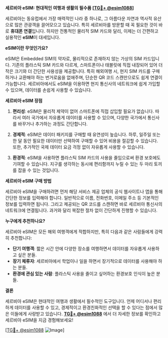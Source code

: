 **세르비아 eSIM: 현대적인 여행과 생활의 필수품 [[TG💪+ @esim1088](https://t.me/s/esim1088)]**

세르비아는 동유럽에서 가장 매력적인 나라 중 하나로, 그 아름다운 자연과 역사적 유산으로 많은 관광객을 끌어모으고 있습니다. 특히 세르비아를 방문할 때 꼭 필요한 것이 바로 **휴대폰 연결**입니다. 하지만 전통적인 물리적 SIM 카드와 달리, 이제는 더 간편하고 실용적인 **eSIM**이 대세입니다.

**eSIM이란 무엇인가요?**

eSIM은 Embedded SIM의 약자로, 물리적으로 존재하지 않는 가상의 SIM 카드입니다. 기존의 플라스틱 SIM 카드와 다르게, 스마트폰이나 태블릿에 직접 내장되어 있어 더 작은 크기와 더 간단한 사용성을 제공합니다. 특히 해외여행 시, 현지 SIM 카드를 구매하거나 교환해야 하는 번거로움을 없애주며, 단순한 QR 코드 스캔만으로도 쉽게 연결이 가능합니다. 세르비아에서도 eSIM을 이용하면 현지 통신사의 네트워크에 쉽게 가입할 수 있으며, 데이터를 손쉽게 사용할 수 있습니다.

**세르비아 eSIM 장점**

1. **편리성**: eSIM은 물리적 제약이 없어 스마트폰에 직접 삽입할 필요가 없습니다. 따라서 여러 국가에서 자유롭게 데이터를 사용할 수 있으며, 다양한 국가에서 통신사를 바꾸거나 추가하는 과정도 간단합니다.
   
2. **경제적**: eSIM은 데이터 패키지를 구매할 때 유연성이 높습니다. 하루, 일주일 또는 한 달 동안 필요한 데이터만 선택하여 구매할 수 있어 비용을 절감할 수 있습니다. 또한, 추가적인 국제 데이터 요금 걱정 없이 자유롭게 사용할 수 있습니다.

3. **환경적**: eSIM을 사용하면 플라스틱 SIM 카드의 사용을 줄임으로써 환경 보호에도 기여할 수 있습니다. 지구를 생각하는 동시에 편리함까지 누릴 수 있는 두 마리 토끼를 잡을 수 있는 것입니다.

**세르비아 eSIM 구매 방법**

세르비아 eSIM을 구매하려면 먼저 해당 서비스 제공 업체의 공식 웹사이트나 앱을 통해 간단한 정보를 입력해야 합니다. 일반적으로 이름, 전화번호, 이메일 주소 등 기본적인 정보를 입력하면 됩니다. 그리고 제공되는 QR 코드를 스캔하면 바로 세르비아 통신사의 네트워크에 연결됩니다. 과거와 달리 복잡한 절차 없이 간단하게 진행할 수 있습니다.

**누구에게 추천하나요?**

세르비아 eSIM은 모든 해외 여행객에게 적합하지만, 특히 다음과 같은 사람들에게 강력히 추천합니다:

- **단기 여행객**: 짧은 시간 안에 다양한 장소를 여행하면서 데이터를 자유롭게 사용하고 싶은 분들.
- **장기 체류자**: 세르비아에서 학업이나 일을 하면서 장기적으로 데이터를 사용해야 하는 분들.
- **환경에 관심 있는 사람**: 플라스틱 사용을 줄이고 싶어하는 환경보호 인식이 높은 분들.

**결론**

세르비아 eSIM은 현대적인 여행과 생활에서 필수적인 도구입니다. 언제 어디서나 편리하게 데이터를 사용할 수 있고, 경제적이고 환경친화적인 선택을 할 수 있다는 점에서 많은 이들에게 사랑받고 있습니다. **[TG💪+ @esim1088](https://t.me/s/esim1088)** 에서 더 자세한 정보를 확인하고 세르비아 eSIM을 지금 경험해보세요!

[[TG💪+ @esim1088](https://t.me/s/esim1088) ![Image](https://i.postimg.cc/Y0z9fWf4/image.png)]